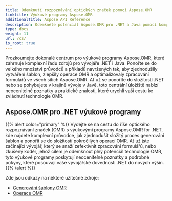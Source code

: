 ```yaml
---
title: Odemknutí rozpoznávání optických značek pomocí Aspose.OMR
linktitle: Výukové programy Aspose.OMR
additionalTitle: Aspose API Reference
description: Odemkněte potenciál Aspose.OMR pro .NET a Java pomocí komplexních výukových programů. Zjednodušte vytváření šablon a bez námahy vylepšujte operace OMR.
type: docs
weight: 11
url: /cs/
is_root: true
---
```


Prozkoumejte dokonalé centrum pro výukové programy Aspose.OMR, které zahrnuje komplexní řadu zdrojů pro vývojáře .NET i Java. Ponořte se do velkého množství průvodců a příkladů navržených tak, aby zjednodušily vytváření šablon, zlepšily operace OMR a optimalizovaly zpracování formulářů ve všech sítích Aspose.OMR. Ať už se ponoříte do složitostí .NET nebo se pohybujete v krajině vývoje v Javě, toto centrální úložiště nabízí neocenitelné poznatky a praktické znalosti, které urychlí vaši cestu ke zvládnutí technologie OMR.

## Aspose.OMR pro .NET výukové programy
{{% alert color="primary" %}}
Vydejte se na cestu do říše optického rozpoznávání značek (OMR) s výukovými programy Aspose.OMR for .NET, kde najdete komplexní průvodce, jak zjednodušit složitý proces generování šablon a ponořit se do složitostí pokročilých operací OMR. Ať už jste začínající vývojář, který se snaží zefektivnit zpracování formulářů, nebo zkušený kodér, jehož cílem je odemknout plný potenciál technologie OMR, tyto výukové programy poskytují neocenitelné poznatky a podrobné pokyny, které posouvají vaše vývojářské dovednosti .NET do nových výšin.
{{% /alert %}}

Zde jsou odkazy na některé užitečné zdroje:
 
- [Generování šablony OMR](./net/omr-template-generation/)
- [Operace OMR](./net/omr-operations/)